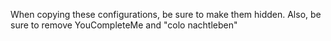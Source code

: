 When copying these configurations, be sure to make them hidden.
Also, be sure to remove YouCompleteMe and "colo nachtleben"
